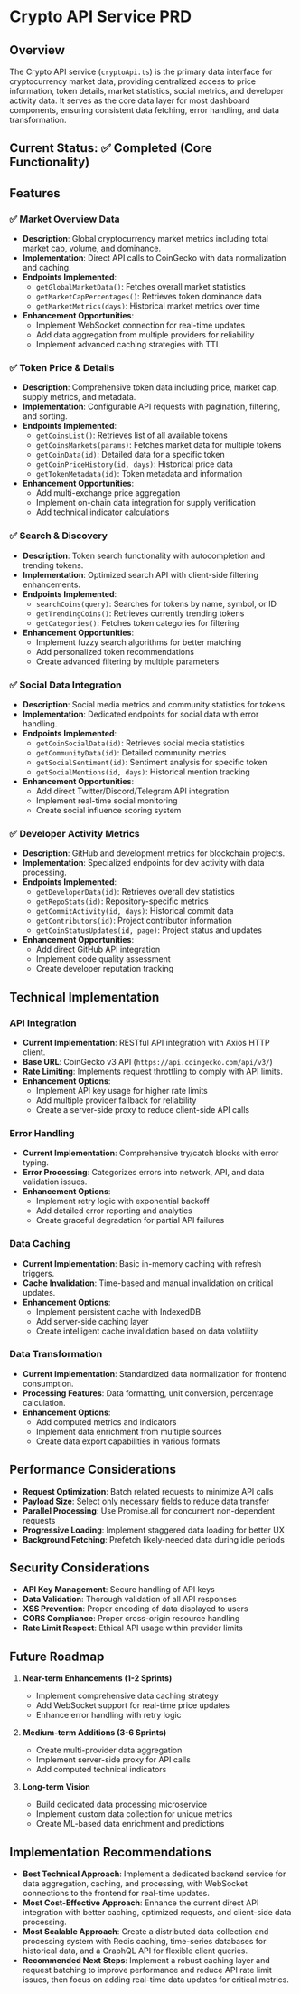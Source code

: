 # Crypto API Service PRD

## Overview
The Crypto API service (`cryptoApi.ts`) is the primary data interface for cryptocurrency market data, providing centralized access to price information, token details, market statistics, social metrics, and developer activity data. It serves as the core data layer for most dashboard components, ensuring consistent data fetching, error handling, and data transformation.

## Current Status: ✅ Completed (Core Functionality)

## Features

### ✅ Market Overview Data
- **Description**: Global cryptocurrency market metrics including total market cap, volume, and dominance.
- **Implementation**: Direct API calls to CoinGecko with data normalization and caching.
- **Endpoints Implemented**:
  - `getGlobalMarketData()`: Fetches overall market statistics
  - `getMarketCapPercentages()`: Retrieves token dominance data
  - `getMarketMetrics(days)`: Historical market metrics over time
- **Enhancement Opportunities**: 
  - Implement WebSocket connection for real-time updates
  - Add data aggregation from multiple providers for reliability
  - Implement advanced caching strategies with TTL

### ✅ Token Price & Details
- **Description**: Comprehensive token data including price, market cap, supply metrics, and metadata.
- **Implementation**: Configurable API requests with pagination, filtering, and sorting.
- **Endpoints Implemented**:
  - `getCoinsList()`: Retrieves list of all available tokens
  - `getCoinsMarkets(params)`: Fetches market data for multiple tokens
  - `getCoinData(id)`: Detailed data for a specific token
  - `getCoinPriceHistory(id, days)`: Historical price data
  - `getTokenMetadata(id)`: Token metadata and information
- **Enhancement Opportunities**:
  - Add multi-exchange price aggregation
  - Implement on-chain data integration for supply verification
  - Add technical indicator calculations

### ✅ Search & Discovery
- **Description**: Token search functionality with autocompletion and trending tokens.
- **Implementation**: Optimized search API with client-side filtering enhancements.
- **Endpoints Implemented**:
  - `searchCoins(query)`: Searches for tokens by name, symbol, or ID
  - `getTrendingCoins()`: Retrieves currently trending tokens
  - `getCategories()`: Fetches token categories for filtering
- **Enhancement Opportunities**:
  - Implement fuzzy search algorithms for better matching
  - Add personalized token recommendations
  - Create advanced filtering by multiple parameters

### ✅ Social Data Integration
- **Description**: Social media metrics and community statistics for tokens.
- **Implementation**: Dedicated endpoints for social data with error handling.
- **Endpoints Implemented**:
  - `getCoinSocialData(id)`: Retrieves social media statistics
  - `getCommunityData(id)`: Detailed community metrics
  - `getSocialSentiment(id)`: Sentiment analysis for specific token
  - `getSocialMentions(id, days)`: Historical mention tracking
- **Enhancement Opportunities**:
  - Add direct Twitter/Discord/Telegram API integration
  - Implement real-time social monitoring
  - Create social influence scoring system

### ✅ Developer Activity Metrics
- **Description**: GitHub and development metrics for blockchain projects.
- **Implementation**: Specialized endpoints for dev activity with data processing.
- **Endpoints Implemented**:
  - `getDeveloperData(id)`: Retrieves overall dev statistics
  - `getRepoStats(id)`: Repository-specific metrics
  - `getCommitActivity(id, days)`: Historical commit data
  - `getContributors(id)`: Project contributor information
  - `getCoinStatusUpdates(id, page)`: Project status and updates
- **Enhancement Opportunities**:
  - Add direct GitHub API integration
  - Implement code quality assessment
  - Create developer reputation tracking

## Technical Implementation

### API Integration
- **Current Implementation**: RESTful API integration with Axios HTTP client.
- **Base URL**: CoinGecko v3 API (`https://api.coingecko.com/api/v3/`)
- **Rate Limiting**: Implements request throttling to comply with API limits.
- **Enhancement Options**:
  - Implement API key usage for higher rate limits
  - Add multiple provider fallback for reliability
  - Create a server-side proxy to reduce client-side API calls

### Error Handling
- **Current Implementation**: Comprehensive try/catch blocks with error typing.
- **Error Processing**: Categorizes errors into network, API, and data validation issues.
- **Enhancement Options**:
  - Implement retry logic with exponential backoff
  - Add detailed error reporting and analytics
  - Create graceful degradation for partial API failures

### Data Caching
- **Current Implementation**: Basic in-memory caching with refresh triggers.
- **Cache Invalidation**: Time-based and manual invalidation on critical updates.
- **Enhancement Options**:
  - Implement persistent cache with IndexedDB
  - Add server-side caching layer
  - Create intelligent cache invalidation based on data volatility

### Data Transformation
- **Current Implementation**: Standardized data normalization for frontend consumption.
- **Processing Features**: Data formatting, unit conversion, percentage calculation.
- **Enhancement Options**:
  - Add computed metrics and indicators
  - Implement data enrichment from multiple sources
  - Create data export capabilities in various formats

## Performance Considerations

- **Request Optimization**: Batch related requests to minimize API calls
- **Payload Size**: Select only necessary fields to reduce data transfer
- **Parallel Processing**: Use Promise.all for concurrent non-dependent requests
- **Progressive Loading**: Implement staggered data loading for better UX
- **Background Fetching**: Prefetch likely-needed data during idle periods

## Security Considerations

- **API Key Management**: Secure handling of API keys
- **Data Validation**: Thorough validation of all API responses
- **XSS Prevention**: Proper encoding of data displayed to users
- **CORS Compliance**: Proper cross-origin resource handling
- **Rate Limit Respect**: Ethical API usage within provider limits

## Future Roadmap

1. **Near-term Enhancements (1-2 Sprints)**
   - Implement comprehensive data caching strategy
   - Add WebSocket support for real-time price updates
   - Enhance error handling with retry logic

2. **Medium-term Additions (3-6 Sprints)**
   - Create multi-provider data aggregation
   - Implement server-side proxy for API calls
   - Add computed technical indicators

3. **Long-term Vision**
   - Build dedicated data processing microservice
   - Implement custom data collection for unique metrics
   - Create ML-based data enrichment and predictions

## Implementation Recommendations

- **Best Technical Approach**: Implement a dedicated backend service for data aggregation, caching, and processing, with WebSocket connections to the frontend for real-time updates.
- **Most Cost-Effective Approach**: Enhance the current direct API integration with better caching, optimized requests, and client-side data processing.
- **Most Scalable Approach**: Create a distributed data collection and processing system with Redis caching, time-series databases for historical data, and a GraphQL API for flexible client queries.
- **Recommended Next Steps**: Implement a robust caching layer and request batching to improve performance and reduce API rate limit issues, then focus on adding real-time data updates for critical metrics. 